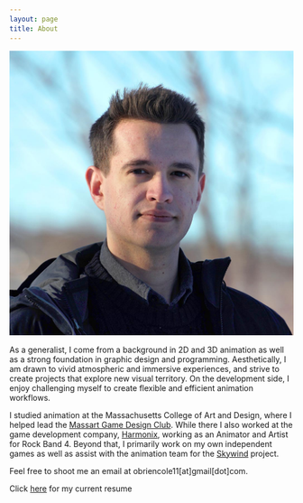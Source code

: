 ```yaml
---
layout: page
title: About
---
```

![](/blog/assets/about/newProfile2017_compressed.jpg)

As a generalist, I come from a background in 2D and 3D animation as well as a strong foundation in graphic design and programming. Aesthetically, I am drawn to vivid atmospheric and immersive experiences, and strive to create projects that explore new visual territory. On the development side, I enjoy challenging myself to create flexible and efficient animation workflows.


I studied animation at the Massachusetts College of Art and Design, where I helped lead the [Massart Game Design Club](https://www.facebook.com/groups/Massart.GDC/). While there I also worked at the game development company, [Harmonix](http://www.harmonixmusic.com/), working as an Animator and Artist for Rock Band 4. Beyond that, I primarily work on my own independent games as well as assist with the animation team for the [Skywind](https://www.youtube.com/watch?v=PewuaPKnhnc) project.


Feel free to shoot me an email at obriencole11[at]gmail[dot]com.


Click [here](http://obriencole11.github.io/portfolio/img/resume.pdf) for my current resume


